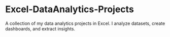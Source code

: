 # Excel-DataAnalytics-Projects
A collection of my data analytics projects in Excel. I analyze datasets, create dashboards, and extract insights.
